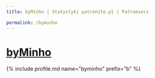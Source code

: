 ```yaml
---
title: byMinho | Statystyki patronite.pl | Patromierz

permalink: /byminho
---
```


# [byMinho](https://patronite.pl/byminho)

{% include profile.md name="byminho" prefix="b" %}
